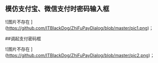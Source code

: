 ## 模仿支付宝、微信支付时密码输入框

![图片不存在 ] (https://github.com/ITBlackDog/ZhiFuPayDialog/blob/master/pic1.png)；

##调起支付密码框

![图片不存在 ] (https://github.com/ITBlackDog/ZhiFuPayDialog/blob/master/pic2.png)；
